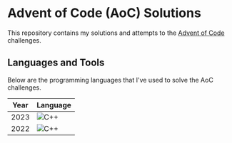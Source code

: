 # Advent of Code (AoC) Solutions

This repository contains my solutions and attempts to the [Advent of Code](https://adventofcode.com/) challenges.

## Languages and Tools

Below are the programming languages that I've used to solve the AoC challenges.

| Year | Language |
|------|----------|
| 2023 | ![C++](https://img.shields.io/badge/-C++-00599C?style=flat-square&logo=c%2B%2B&logoColor=white) |
| 2022 | ![C++](https://img.shields.io/badge/-C++-00599C?style=flat-square&logo=c%2B%2B&logoColor=white) |


